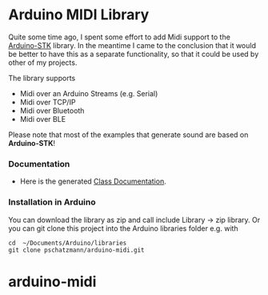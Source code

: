 # Arduino MIDI Library

Quite some time ago, I spent some effort to add Midi support to the [Arduino-STK](https://github.com/pschatzmann/Arduino-STK.git) library.
In the meantime I came to the conclusion that it would be better to have this as a separate functionality, so that it could be used by other 
of my projects.

The library supports

- Midi over an Arduino Streams (e.g. Serial)
- Midi over TCP/IP
- Midi over Bluetooth
- Midi over BLE


Please note that most of the examples that generate sound are based on __Arduino-STK__!

### Documentation

- Here is the generated [Class Documentation](https://pschatzmann.github.io/arduino-midi/html/annotated.html). 

### Installation in Arduino

You can download the library as zip and call include Library -> zip library. Or you can git clone this project into the Arduino libraries folder e.g. with

```
cd  ~/Documents/Arduino/libraries
git clone pschatzmann/arduino-midi.git

```



# arduino-midi
